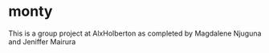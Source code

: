 # monty
This is a group project at AlxHolberton as completed by Magdalene Njuguna and Jeniffer Mairura
